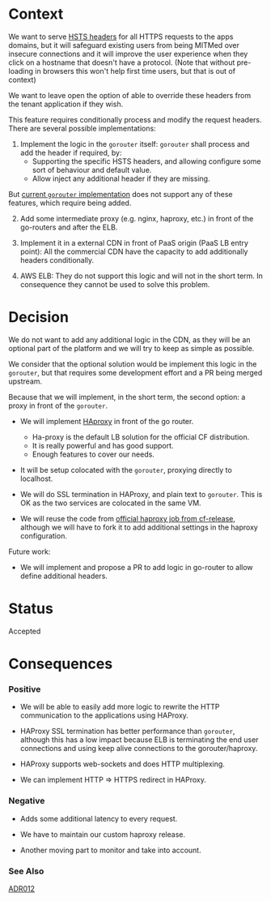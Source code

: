 Context
=======

We want to serve [HSTS
headers](https://en.wikipedia.org/wiki/HTTP_Strict_Transport_Security) for all
HTTPS requests to the apps domains, but it will safeguard existing users from
being MITMed over insecure connections and it will improve the user experience
when they click on a hostname that doesn't have a protocol.
(Note that without pre-loading in browsers this won't help first time users,
but that is out of context)

We want to leave open the option of able to override these headers from
the tenant application if they wish.

This feature requires conditionally process and modify the request headers.
There are several possible implementations:

 1. Implement the logic in the `gorouter` itself: `gorouter` shall process
   and add the header if required, by:
    * Supporting the specific HSTS headers, and allowing configure some
      sort of behaviour and default value.
    * Allow inject any additional header if they are missing.

   But [current `gorouter` implementation](https://github.com/cloudfoundry/gorouter/commit/0d475e57b1742c42ba6d98d1ed853edc9f709893)
   does not support any of these features, which require being added.

 2. Add some intermediate proxy (e.g. nginx, haproxy, etc.) in front of
   the go-routers and after the ELB.

 3. Implement it in a external CDN in front of PaaS origin (PaaS LB entry point):
   All the commercial CDN have the capacity to add additionally headers
   conditionally.

 4. AWS ELB: They do not support this logic and will not in the short term.
   In consequence they cannot be used to solve this problem.


Decision
========

We do not want to add any additional logic in the CDN, as they will
be an optional part of the platform and we will try to keep as simple
as possible.

We consider that the optional solution would be implement this logic in
the `gorouter`, but that requires some development effort and a PR being merged
upstream.

Because that we will implement, in the short term, the second option: a proxy
in front of the `gorouter`.

 * We will implement [HAproxy](http://www.haproxy.org/) in front of the go router.
   * Ha-proxy is the default LB solution for the official CF distribution.
   * It is really powerful and has good support.
   * Enough features to cover our needs.

 * It will be setup colocated with the `gorouter`, proxying directly to
   localhost.

 * We will do SSL termination in HAProxy, and plain text to `gorouter`. This
   is OK as the two services are colocated in the same VM.

 * We will reuse the code from [official haproxy job from cf-release](https://github.com/cloudfoundry/cf-release/tree/master/jobs/haproxy),
   although we will have to fork it to add additional settings in the
   haproxy configuration.


Future work:

 * We will implement and propose a PR to add logic in go-router to allow
   define additional headers.


Status
======

Accepted

Consequences
============

### Positive

 * We will be able to easily add more logic to rewrite the HTTP communication
   to the applications using HAProxy.

 * HAProxy SSL termination has better performance than `gorouter`, although
   this has a low impact because ELB is terminating the end user connections
   and using keep alive connections to the gorouter/haproxy.

 * HAProxy supports web-sockets and does HTTP multiplexing.

 * We can implement HTTP => HTTPS redirect in HAProxy.

### Negative

 * Adds some additional latency to every request.

 * We have to maintain our custom haproxy release.

 * Another moving part to monitor and take into account.

### See Also

[ADR012](ADR012-haproxy-healthcheck/)
